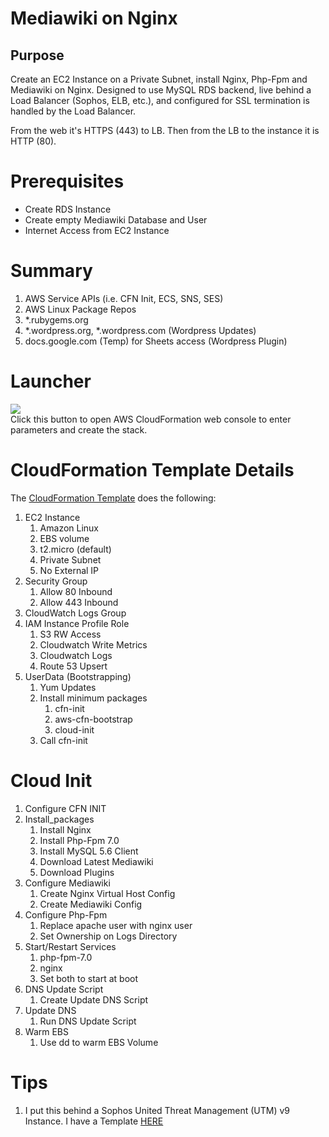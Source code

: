 # Mediawiki on Nginx

## Purpose

Create an EC2 Instance on a Private Subnet, install Nginx, Php-Fpm and Mediawiki on Nginx.
Designed to use MySQL RDS backend, live behind a Load Balancer (Sophos, ELB, etc.), and 
configured for SSL termination is handled by the Load Balancer.

From the web it's HTTPS (443) to LB. Then from the LB to the instance it is HTTP (80).

# Prerequisites
* Create RDS Instance
* Create empty Mediawiki Database and User
* Internet Access from EC2 Instance

# Summary
1. AWS Service APIs (i.e. CFN Init, ECS, SNS, SES)
2. AWS Linux Package Repos
3. *.rubygems.org
4. *.wordpress.org, *.wordpress.com (Wordpress Updates)
5. docs.google.com (Temp) for Sheets access (Wordpress Plugin)

# Launcher
[![](https://s3.amazonaws.com/cloudformation-examples/cloudformation-launch-stack.png)](https://console.aws.amazon.com/cloudformation/home?#/stacks/new?&templateURL=https://s3.amazonaws.com/bonusbits-public/cloudformation-templates/github/mediawiki-nginx.yml)<br>
Click this button to open AWS CloudFormation web console to enter parameters and create the stack.


# CloudFormation Template Details
The [CloudFormation Template](https://github.com/bonusbits/cloudformation_templates/blob/master/labs/mediawiki/mediawiki-nginx.yml) does the following:

1. EC2 Instance
    1. Amazon Linux
    2. EBS volume
    3. t2.micro (default)
    4. Private Subnet
    5. No External IP
2. Security Group
    1. Allow 80 Inbound
    2. Allow 443 Inbound
3. CloudWatch Logs Group
4. IAM Instance Profile Role
    1. S3 RW Access
    2. Cloudwatch Write Metrics
    3. Cloudwatch Logs
    4. Route 53 Upsert
5. UserData (Bootstrapping)
    1. Yum Updates
    2. Install minimum packages
        1. cfn-init
        2. aws-cfn-bootstrap
        3. cloud-init
    3. Call cfn-init

# Cloud Init
1. Configure CFN INIT
2. Install_packages
    1. Install Nginx
    2. Install Php-Fpm 7.0
    3. Install MySQL 5.6 Client
    4. Download Latest Mediawiki
    5. Download Plugins
3. Configure Mediawiki
    1. Create Nginx Virtual Host Config
    2. Create Mediawiki Config
4. Configure Php-Fpm
    1. Replace apache user with nginx user
    2. Set Ownership on Logs Directory
5. Start/Restart Services
    1. php-fpm-7.0
    2. nginx
    3. Set both to start at boot
6. DNS Update Script
    1. Create Update DNS Script
7. Update DNS
    1. Run DNS Update Script
8. Warm EBS
    1. Use dd to warm EBS Volume

# Tips
1. I put this behind a Sophos United Threat Management (UTM) v9 Instance. I have a Template [HERE](https://github.com/bonusbits/cloudformation_templates/blob/master/infrastructure/utm9.yml)
